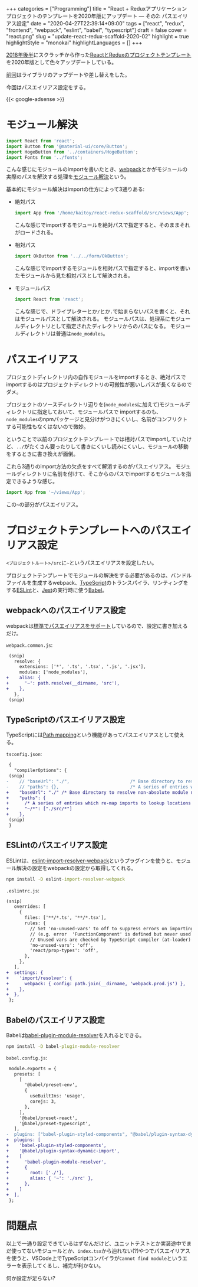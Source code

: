 +++
categories = ["Programming"]
title = "React + Reduxアプリケーションプロジェクトのテンプレートを2020年版にアップデート ― その2: パスエイリアス設定"
date = "2020-04-27T22:39:14+09:00"
tags = ["react", "redux", "frontend", "webpack", "eslint", "babel", "typescript"]
draft = false
cover = "react.png"
slug = "update-react-redux-scaffold-2020-02"
highlight = true
highlightStyle = "monokai"
highlightLanguages = []
+++

[2018年後半](https://www.kaitoy.xyz/2018/11/26/creating-react-redux-app-from-scratch-11/)にスクラッチから作った[ReactとReduxのプロジェクトテンプレート](https://github.com/kaitoy/react-redux-scaffold)を2020年版として色々アップデートしている。

[前回](https://www.kaitoy.xyz/2020/04/26/update-react-redux-scaffold-2020-01/)はライブラリのアップデートや差し替えをした。

今回はパスエイリアス設定をする。

<!--more-->

{{< google-adsense >}}

# モジュール解決

```javascript
import React from 'react';
import Button from '@material-ui/core/Button';
import HogeButton from '../containers/HogeButton';
import Fonts from '../fonts';
```

こんな感じにモジュールのimportを書いたとき、[webpack](https://webpack.js.org/)とかがモジュールの実際のパスを解決する処理を[モジュール解決](https://webpack.js.org/concepts/module-resolution/)という。

基本的にモジュール解決はimportの仕方によって3通りある:

* 絶対パス

    ```javascript
    import App from '/home/kaitoy/react-redux-scaffold/src/views/App';
    ```

    こんな感じでimportするモジュールを絶対パスで指定すると、そのままそれがロードされる。

* 相対パス

    ```javascript
    import OkButton from '../../form/OkButton';
    ```

    こんな感じでimportするモジュールを相対パスで指定すると、importを書いたモジュールから見た相対パスとして解決される。

* モジュールパス

    ```javascript
    import React from 'react';
    ```

    こんな感じで、ドライブレターとか`/`とか`.`で始まらないパスを書くと、それはモジュールパスとして解決される。
    モジュールパスは、処理系にモジュールディレクトリとして指定されたディレクトリからのパスになる。
    モジュールディレクトリは普通は`node_modules`。

# パスエイリアス
プロジェクトディレクトリ内の自作モジュールをimportするとき、絶対パスでimportするのはプロジェクトディレクトリの可搬性が悪いしパスが長くなるのでダメ。

プロジェクトのソースディレクトリ辺りを(`node_modules`に加えて)モジュールディレクトリに指定しておいて、モジュールパスで
importするのも、`node_modules`のnpmパッケージと見分けがつきにくいし、名前がコンフリクトする可能性もなくはないので微妙。

ということで以前のプロジェクトテンプレートでは相対パスでimportしていたけど、`../`がたくさん要ったりして書きにくいし読みにくいし、モジュールの移動をするときに書き換えが面倒。

これら3通りのimport方法の欠点をすべて解消するのがパスエイリアス。
モジュールディレクトリに名前を付けて、そこからのパスでimportするモジュールを指定できるような感じ。

```javascript
import App from '~/views/App';
```

この`~`の部分がパスエイリアス。

# プロジェクトテンプレートへのパスエイリアス設定
`<プロジェクトルート>/src`に`~`というパスエイリアスを設定したい。

プロジェクトテンプレートでモジュールの解決をする必要があるのは、バンドルファイルを生成するwebpack、[TypeScript](https://www.typescriptlang.org/)のトランスパイラ、リンティングをする[ESLint](https://eslint.org/)と、[Jest](https://jestjs.io/ja/)の実行時に使う[Babel](https://babeljs.io/)。

## webpackへのパスエイリアス設定
webpackは[標準でパスエイリアスをサポート](https://webpack.js.org/configuration/resolve/#resolvealias)しているので、設定に書き加えるだけ。

`webpack.common.js`:
```diff
 (snip)
   resolve: {
     extensions: ['*', '.ts', '.tsx', '.js', '.jsx'],
     modules: ['node_modules'],
+    alias: {
+      '~': path.resolve(__dirname, 'src'),
+    },
   },
 (snip)
```

## TypeScriptのパスエイリアス設定
TypeScriptには[Path mapping](https://www.typescriptlang.org/docs/handbook/module-resolution.html#path-mapping)という機能があってパスエイリアスとして使える。

`tsconfig.json`:
```diff
 {
   "compilerOptions": {
 (snip)
-    // "baseUrl": "./",                       /* Base directory to resolve non-absolute module names. */
-    // "paths": {},                           /* A series of entries which re-map imports to lookup locations relative to the 'baseUrl'. */
+    "baseUrl": "./" /* Base directory to resolve non-absolute module names. */,
+    "paths": {
+      /* A series of entries which re-map imports to lookup locations relative to the 'baseUrl'. */
+      "~/*": ["./src/*"]
+    },
 (snip)
 }
```

## ESLintのパスエイリアス設定
ESLintは、[eslint-import-resolver-webpack](https://github.com/benmosher/eslint-plugin-import/tree/master/resolvers/webpack)というプラグインを使うと、モジュール解決の設定をwebpackの設定から取得してくれる。

```cmd
npm install -D eslint-import-resolver-webpack
```

`.eslintrc.js`:
```diff
(snip)
   overrides: [
     {
       files: ['**/*.ts', '**/*.tsx'],
       rules: {
         // Set 'no-unused-vars' to off to suppress errors on importing types.
         // (e.g. error  'FunctionComponent' is defined but never used  no-unused-vars)
         // Unused vars are checked by TypeScript compiler (at-loader) instead.
         'no-unused-vars': 'off',
         'react/prop-types': 'off',
       },
     },
   ],
+  settings: {
+    'import/resolver': {
+      webpack: { config: path.join(__dirname, 'webpack.prod.js') },
+    },
+  },
 };
```

## Babelのパスエイリアス設定
Babelは[babel-plugin-module-resolver](https://github.com/benmosher/eslint-plugin-import/tree/master/resolvers/webpack)を入れるとできる。

```cmd
npm install -D babel-plugin-module-resolver
```

`babel.config.js`:
```diff
 module.exports = {
   presets: [
     [
       '@babel/preset-env',
       {
         useBuiltIns: 'usage',
         corejs: 3,
       },
     ],
     '@babel/preset-react',
     '@babel/preset-typescript',
   ],
-  plugins: ["babel-plugin-styled-components", "@babel/plugin-syntax-dynamic-import"],
+  plugins: [
+    'babel-plugin-styled-components',
+    '@babel/plugin-syntax-dynamic-import',
+    [
+      'babel-plugin-module-resolver',
+      {
+        root: ['./'],
+        alias: { '~': './src' },
+      },
+    ]
+  ],
 };
```

# 問題点
以上で一通り設定できているはずなんだけど、ユニットテストとか実装途中でまだ使ってないモジュールとか、`index.tsx`から辿れない(?)やつでパスエイリアスを使うと、VSCode上でTypeScriptコンパイラが`Cannot find module`というエラーを表示してくるし、補完が利かない。

何か設定が足らない?
